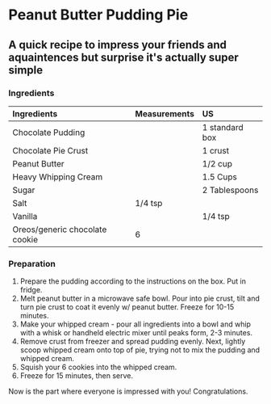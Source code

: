 # Peanut Butter Pudding Pie

## A quick recipe to impress your friends and aquaintences but surprise it's actually super simple

### Ingredients 
|Ingredients | Measurements | US |
|:--- |:--- |:----|
| Chocolate Pudding | | 1 standard box|
| Chocolate Pie Crust | | 1 crust|
| Peanut Butter | | 1/2 cup|
| Heavy Whipping Cream | | 1.5 Cups |
| Sugar | | 2 Tablespoons |
| Salt | 1/4 tsp | 
| Vanilla | | 1/4 tsp | 
| Oreos/generic chocolate cookie | 6 | 


### Preparation

1. Prepare the pudding according to the instructions on the box. Put in fridge. 
2. Melt peanut butter in a microwave safe bowl. Pour into pie crust, tilt and turn pie crust to coat it evenly w/ peanut butter. Freeze for 10-15 minutes. 
3. Make your whipped cream - pour all ingredients into a bowl and whip with a whisk or handheld electric mixer until peaks form, 2-3 minutes. 
4. Remove crust from freezer and spread pudding evenly. Next, lightly scoop whipped cream onto top of pie, trying not to mix the pudding and whipped cream. 
5. Squish your 6 cookies into the whipped cream. 
6. Freeze for 15 minutes, then serve. 


Now is the part where everyone is impressed with you! Congratulations. 